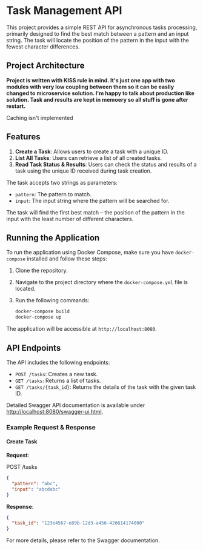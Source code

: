 # Task Management API

This project provides a simple REST API for asynchronous tasks processing, primarily designed to find the best match between a pattern and an input string. The task will locate the position of the pattern in the input with the fewest character differences.

## Project Architecture

**Project is written with KISS rule in mind. It's just one app with two modules with very low coupling between them so it can be easlly changed to microservice solution. I'm happy to talk about production like solution. Task and results are kept in memoery so all stuff is gone after restart.**

Caching isn't implemented

## Features

1. **Create a Task**: Allows users to create a task with a unique ID.
2. **List All Tasks**: Users can retrieve a list of all created tasks.
3. **Read Task Status & Results**: Users can check the status and results of a task using the unique ID received during task creation.

The task accepts two strings as parameters:
- `pattern`: The pattern to match.
- `input`: The input string where the pattern will be searched for.

The task will find the first best match – the position of the pattern in the input with the least number of different characters.

## Running the Application

To run the application using Docker Compose, make sure you have `docker-compose` installed and follow these steps:

1. Clone the repository.
2. Navigate to the project directory where the `docker-compose.yml` file is located.
3. Run the following commands:

   ```bash
   docker-compose build
   docker-compose up
   ```

The application will be accessible at `http://localhost:8080`.

## API Endpoints

The API includes the following endpoints:

- `POST /tasks`: Creates a new task.
- `GET /tasks`: Returns a list of tasks.
- `GET /tasks/{task_id}`: Returns the details of the task with the given task ID.

Detailed Swagger API documentation is available under [http://localhost:8080/swagger-ui.html](http://localhost:8080/swagger-ui.html).

### Example Request & Response

#### Create Task

**Request**:

POST /tasks
```json
{
  "pattern": "abc",
  "input": "abcdabc"
}
```

**Response**:

```json
{
  "task_id": "123e4567-e89b-12d3-a456-426614174000"
}
```

For more details, please refer to the Swagger documentation.

